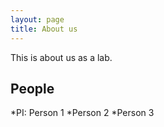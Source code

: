 ```yaml
---
layout: page
title: About us
---
```


This is about us as a lab.

## People
*PI: Person 1
*Person 2
*Person 3
